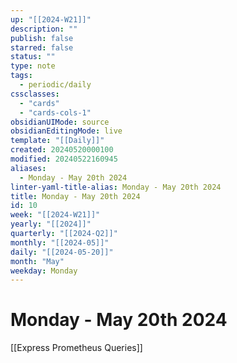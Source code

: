 ```yaml
---
up: "[[2024-W21]]"
description: ""
publish: false
starred: false
status: ""
type: note
tags:
  - periodic/daily
cssclasses:
  - "cards"
  - "cards-cols-1"
obsidianUIMode: source
obsidianEditingMode: live
template: "[[Daily]]"
created: 20240520000100
modified: 20240522160945
aliases:
  - Monday - May 20th 2024
linter-yaml-title-alias: Monday - May 20th 2024
title: Monday - May 20th 2024
id: 10
week: "[[2024-W21]]"
yearly: "[[2024]]"
quarterly: "[[2024-Q2]]"
monthly: "[[2024-05]]"
daily: "[[2024-05-20]]"
month: "May"
weekday: Monday
---
```


# Monday - May 20th 2024

[[Express Prometheus Queries]]
